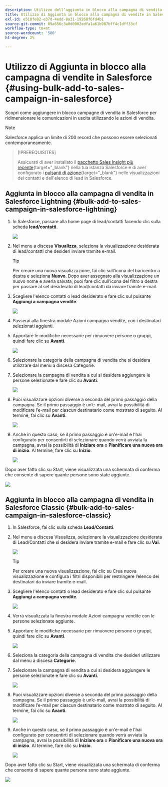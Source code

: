 ```yaml
---
description: Utilizzo dell’aggiunta in blocco alla campagna di vendita in Salesforce - Documenti Marketo - Documentazione del prodotto
title: Utilizzo di Aggiunta in blocco alla campagna di vendite in Salesforce
exl-id: e518fe82-e37d-4edd-8a31-19268f6fd4b1
source-git-commit: 09a656c3a0d0002edfa1a61b987bff4c1dff33cf
workflow-type: tm+mt
source-wordcount: '580'
ht-degree: 2%

---
```


# Utilizzo di Aggiunta in blocco alla campagna di vendite in Salesforce {#using-bulk-add-to-sales-campaign-in-salesforce}

Scopri come aggiungere in blocco campagne di vendita in Salesforce per ridimensionare le comunicazioni in uscita utilizzando le azioni di vendita.

>[!NOTE]
>
>Salesforce applica un limite di 200 record che possono essere selezionati contemporaneamente.

>[!PREREQUISITES]
>
>Assicurati di aver installato il [pacchetto Sales Insight più recente](/help/marketo/product-docs/marketo-sales-insight/msi-for-salesforce/upgrading/upgrading-your-msi-package.md){target="_blank"} nella tua istanza Salesforce e di aver configurato i [pulsanti di azione](/help/marketo/product-docs/marketo-sales-insight/actions/crm/salesforce-package-configuration/add-action-buttons-to-salesforce-list-view.md){target="_blank"} nelle visualizzazioni dei contatti e dell&#39;elenco di lead in Salesforce.

## Aggiunta in blocco alla campagna di vendita in Salesforce Lightning {#bulk-add-to-sales-campaign-in-salesforce-lightning}

1. In Salesforce, passare alla home page di lead/contatti facendo clic sulla scheda **lead/contatti**.

   ![](assets/using-bulk-add-to-sales-campaign-in-salesforce-1.png)

1. Nel menu a discesa **Visualizza**, seleziona la visualizzazione desiderata di lead/contatti che desideri inviare tramite e-mail.

   >[!TIP]
   >
   >Per creare una nuova visualizzazione, fai clic sull&#39;icona del baricentro a destra e seleziona **Nuovo**. Dopo aver assegnato alla visualizzazione un nuovo nome e averla salvata, puoi fare clic sull’icona del filtro a destra per passare al set desiderato di lead/contatti da inviare tramite e-mail.

1. Scegliere l&#39;elenco contatti o lead desiderato e fare clic sul pulsante **Aggiungi a campagna vendite**.

   ![](assets/using-bulk-add-to-sales-campaign-in-salesforce-2.png)

1. Passerai alla finestra modale Azioni campagna vendite, con i destinatari selezionati aggiunti.

1. Apportare le modifiche necessarie per rimuovere persone o gruppi, quindi fare clic su **Avanti**.

   ![](assets/using-bulk-add-to-sales-campaign-in-salesforce-3.png)

1. Selezionare la categoria della campagna di vendita che si desidera utilizzare dal menu a discesa Categorie.

1. Selezionare la campagna di vendita a cui si desidera aggiungere le persone selezionate e fare clic su **Avanti**.

   ![](assets/using-bulk-add-to-sales-campaign-in-salesforce-4.png)

1. Puoi visualizzare opzioni diverse a seconda del primo passaggio della campagna. Se il primo passaggio è un’e-mail, avrai la possibilità di modificare l’e-mail per ciascun destinatario come mostrato di seguito. Al termine, fai clic su **Avanti**.

   ![](assets/using-bulk-add-to-sales-campaign-in-salesforce-5.png)

1. Anche in questo caso, se il primo passaggio è un&#39;e-mail e l&#39;hai configurato per consentirti di selezionare quando verrà avviata la campagna, avrai la possibilità di **Iniziare ora** o **Pianificare una nuova ora di inizio**. Al termine, fare clic su **Inizio**.

   ![](assets/using-bulk-add-to-sales-campaign-in-salesforce-6.png)

Dopo aver fatto clic su Start, viene visualizzata una schermata di conferma che consente di sapere quante persone sono state aggiunte.

![](assets/using-bulk-add-to-sales-campaign-in-salesforce-7.png)

## Aggiunta in blocco alla campagna di vendita in Salesforce Classic {#bulk-add-to-sales-campaign-in-salesforce-classic}

1. In Salesforce, fai clic sulla scheda **Lead/Contatti**.

1. Nel menu a discesa Visualizza, selezionare la visualizzazione desiderata di Lead/Contatti che si desidera inviare tramite e-mail e fare clic su **Vai**.

   ![](assets/using-bulk-add-to-sales-campaign-in-salesforce-8.png)

   >[!TIP]
   >
   >Per creare una nuova visualizzazione, fai clic su Crea nuova visualizzazione e configura i filtri disponibili per restringere l’elenco dei destinatari da inviare tramite e-mail.

1. Scegliere l&#39;elenco contatti o lead desiderato e fare clic sul pulsante **Aggiungi a campagna vendite**.

   ![](assets/using-bulk-add-to-sales-campaign-in-salesforce-9.png)

1. Verrà visualizzata la finestra modale Azioni campagna vendite con le persone selezionate aggiunte.

1. Apportare le modifiche necessarie per rimuovere persone o gruppi, quindi fare clic su **Avanti**.

   ![](assets/using-bulk-add-to-sales-campaign-in-salesforce-10.png)

1. Seleziona la categoria della campagna di vendita che desideri utilizzare dal menu a discesa **Categorie**.

1. Selezionare la campagna di vendita a cui si desidera aggiungere le persone selezionate e fare clic su **Avanti**.

   ![](assets/using-bulk-add-to-sales-campaign-in-salesforce-11.png)

1. Puoi visualizzare opzioni diverse a seconda del primo passaggio della campagna. Se il primo passaggio è un’e-mail, avrai la possibilità di modificare l’e-mail per ciascun destinatario come mostrato di seguito. Al termine, fai clic su **Avanti**.

   ![](assets/using-bulk-add-to-sales-campaign-in-salesforce-12.png)

1. Anche in questo caso, se il primo passaggio è un&#39;e-mail e l&#39;hai configurato per consentirti di selezionare quando verrà avviata la campagna, avrai la possibilità di **Iniziare ora** o **Pianificare una nuova ora di inizio**. Al termine, fare clic su **Inizio**.

   ![](assets/using-bulk-add-to-sales-campaign-in-salesforce-13.png)

Dopo aver fatto clic su Start, viene visualizzata una schermata di conferma che consente di sapere quante persone sono state aggiunte.

![](assets/using-bulk-add-to-sales-campaign-in-salesforce-14.png)
